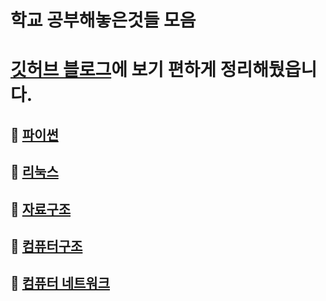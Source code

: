# 학교 공부해놓은것들 모음
# [깃허브 블로그](https://lold2424.github.io/)에 보기 편하게 정리해뒀읍니다.

## 📌 [파이썬](https://github.com/lold2424/school_study/tree/main/Python)

## 📌 [리눅스](https://github.com/lold2424/school_study/tree/main/Linux)

## 📌 [자료구조](https://github.com/lold2424/school_study/tree/main/data%20structure)

## 📌 [컴퓨터구조](https://github.com/lold2424/school_study/tree/main/computer%20architecture)

## 📌 [컴퓨터 네트워크](https://github.com/lold2424/school_study/tree/main/Computer_network)
